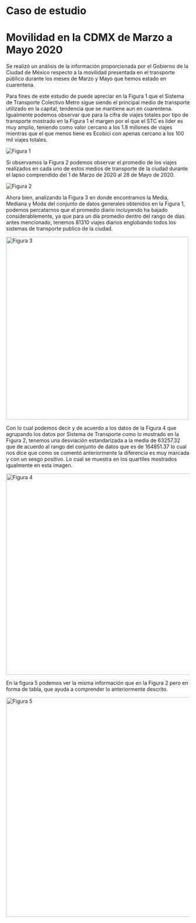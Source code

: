 # Caso de estudio
# Movilidad en la CDMX de Marzo a Mayo 2020

Se realizó un análisis de la información proporcionada por el Gobierno de la Ciudad de México respecto a la movilidad presentada en el transporte público durante los meses de Marzo y Mayo que hemos estado en cuarentena.

Para fines de este estudio de puede apreciar en la Figura 1 que el Sistema de Transporte Colectivo Metro sigue siendo el principal medio de transporte utilizado en la capital, tendencia que se mantiene aun en cuarentena. Igualmente podemos observar que para la cifra de viajes totales por tipo de transporte mostrado en la Figura 1 el margen por el que el STC es lider es muy amplio, teniendo como valor cercano a los 1.8 millones de viajes mientras que el que menos tiene es Ecobici con apenas cercano a los 100 mil viajes totales.

<img src="https://ujurado.github.io/wikiprobabilidad/assets/images/histo1.png" alt="Figura 1">

Si observamos la Figura 2 podemos observar el promedio de los viajes realizados en cada uno de estos medios de transporte de la ciudad durante el lapso comprendido del 1 de Marzo de 2020 al 28 de Mayo de 2020.

<img src="https://ujurado.github.io/wikiprobabilidad/assets/images/histo2.png" alt="Figura 2">

Ahora bien, analizando la Figura 3 en donde encontramos la Media, Mediana y Moda del conjunto de datos generales obtenidos en la Figura 1, podemos percatarnos que el promedio diario incluyendo ha bajado considerablemente, ya que para un día promedio dentro del rango de días antes mencionado, tenemos 81310 viajes diarios englobando todos los sistemas de transporte publico de la ciudad.

<img src="https://ujurado.github.io/wikiprobabilidad/assets/images/datos_noagrupado.jpg" alt="Figura 3" width="500" height="500">

Con lo cual podemos decir y de acuerdo a los datos de la Figura 4 que agrupando los datos por Sistema de Transporte como lo mostrado en la Figura 2, tenemos una desviación estandarizada a la media de 63257.32 que de acuerdo al rango del conjunto de datos que es de 164851.37 lo cual nos dice que como se comentó anteriormente la diferencia es muy marcada y con un sesgo positivo. Lo cual se muestra en los quartiles mostrados igualmente en esta imagen.

<img src="https://ujurado.github.io/wikiprobabilidad/assets/images/info_agrupado.jpg" alt="Figura 4" width="550" height="550">

En la figura 5 podemos ver la misma información que en la Figura 2 pero en forma de tabla, que ayuda a comprender lo anteriormente descrito.

<img src="https://ujurado.github.io/wikiprobabilidad/assets/images/resumen_grupos.jpg" alt="Figura 5" width="600" height="600">
